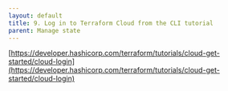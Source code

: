 ```yaml
---
layout: default
title: 9. Log in to Terraform Cloud from the CLI tutorial
parent: Manage state
---
```


[https://developer.hashicorp.com/terraform/tutorials/cloud-get-started/cloud-login](https://developer.hashicorp.com/terraform/tutorials/cloud-get-started/cloud-login)